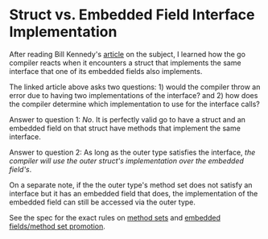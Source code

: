 # Struct vs. Embedded Field Interface Implementation

After reading Bill Kennedy's [article](https://www.ardanlabs.com/blog/2014/05/methods-interfaces-and-embedded-types.html)
on the subject, I learned how the go compiler reacts when it encounters a struct that implements the
same interface that one of its embedded fields also implements. 

The linked article above asks two questions: 1) would the compiler throw an error due to having two
implementations of the interface? and 2) how does the compiler determine which implementation to use
for the interface calls?

Answer to question 1:  *No*. It is perfectly valid go to have a struct and an embedded field on that
struct have methods that implement the same interface.

Answer to question 2: As long as the outer type satisfies the interface, *the compiler will use the
outer struct's implementation over the embedded field's*. 


On a separate note, if the the outer type's method set does not satisfy an interface but it has an
embedded field that does, the implementation of the embedded field can still be accessed via the 
outer type.

See the spec for the exact rules on [method sets](https://golang.org/ref/spec#Method_sets) and
[embedded fields/method set promotion](https://golang.org/ref/spec#Struct_types).

